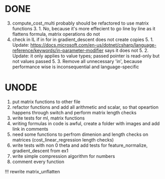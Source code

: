 # DONE
3. compute_cost_multi probably should be refactored to use matrix functions
    3. 1. No, because it's more effecient to go line by line as it flattens formula, matrix operations do not
5. check in IL if in for in gradient_descent does not create copies
    5. 1. Update: https://docs.microsoft.com/en-us/dotnet/csharp/language-reference/keywords/in-parameter-modifier says it does not
    5. 2. Update: it only applies to value types; passed pointer is read-only but not values passed
    5. 3. Remove all unnecessary 'in', because performance wise is inconsequential and language-specific

# UNODE
1. put matrix functions to other file
2. refactor functions and add all arithmetic and scalar, so that opeartion happens through switch and perform matrix length checks
4. write tests for ml, matrix functions
6. writing formulas in code is awful, create a folder with images and add link in comments
7. need some functions to perfrom dimenion and length checks on matrices (cost_linear_regression length checks)
8. write tests with non 0 theta and add tests for feature_normalize, gradient_descent from ex1
9. write simple compression algorithm for numbers
10. comment every function


!!! rewrite matrix_unflatten

